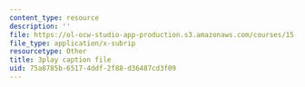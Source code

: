 ```yaml
---
content_type: resource
description: ''
file: https://ol-ocw-studio-app-production.s3.amazonaws.com/courses/15-071-the-analytics-edge-spring-2017/75a8785b65174ddf2f88d36487cd3f09_isTQo2B_1Ng.srt
file_type: application/x-subrip
resourcetype: Other
title: 3play caption file
uid: 75a8785b-6517-4ddf-2f88-d36487cd3f09
---
```

